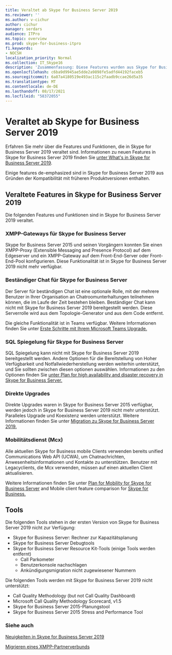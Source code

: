 ```yaml
---
title: Veraltet ab Skype for Business Server 2019
ms.reviewer: ''
ms.author: v-cichur
author: cichur
manager: serdars
audience: ITPro
ms.topic: overview
ms.prod: skype-for-business-itpro
f1.keywords:
- NOCSH
localization_priority: Normal
ms.collection: IT_Skype16
description: 'Zusammenfassung: Diese Features wurden aus Skype for Business Server 2019 entfernt.'
ms.openlocfilehash: c6ba9d9945ae5dde2a9898fe5adfd44192faceb5
ms.sourcegitcommit: 6a87a4180519e493ac115c2faadb9ccae26d5a35
ms.translationtype: MT
ms.contentlocale: de-DE
ms.lasthandoff: 08/17/2021
ms.locfileid: "58372055"
---
```

# <a name="whats-deprecated-from-skype-for-business-server-2019"></a>Veraltet ab Skype for Business Server 2019

Erfahren Sie mehr über die Features und Funktionen, die in Skype for Business Server 2019 veraltet sind. Informationen zu neuen Features in Skype for Business Server 2019 finden Sie [unter What's in Skype for Business Server 2019](whats-new.md).

Einige features de-emphasized sind in Skype for Business Server 2019 aus Gründen der Kompatibilität mit früheren Produktversionen enthalten.

## <a name="features-deprecated-in-skype-for-business-server-2019"></a>Veraltete Features in Skype for Business Server 2019 

Die folgenden Features und Funktionen sind in Skype for Business Server 2019 veraltet.

### <a name="xmpp-gateways-for-skype-for-business-server"></a>XMPP-Gateways für Skype for Business Server

Skype for Business Server 2015 und seinen Vorgängern konnten Sie einen XMPP-Proxy (Extensible Messaging and Presence Protocol) auf dem Edgeserver und ein XMPP-Gateway auf dem Front-End-Server oder Front-End-Pool konfigurieren. Diese Funktionalität ist in Skype for Business Server 2019 nicht mehr verfügbar.

### <a name="persistent-chat-for-skype-for-business-server"></a>Beständiger Chat für Skype for Business Server

Der Server für beständigen Chat ist eine optionale Rolle, mit der mehrere Benutzer in Ihrer Organisation an Chatroomunterhaltungen teilnehmen können, die im Laufe der Zeit bestehen bleiben. Beständiger Chat kann nicht mit Skype for Business Server 2019 bereitgestellt werden. Diese Serverrolle wird aus dem Topologie-Generator und aus dem Code entfernt. 

Die gleiche Funktionalität ist in Teams verfügbar. Weitere Informationen finden Sie unter [Erste Schritte mit Ihrem Microsoft Teams Upgrade.](/microsoftteams/upgrade-start-here)

### <a name="sql-mirroring-for-skype-for-business-server"></a>SQL Spiegelung für Skype for Business Server

SQL Spiegelung kann nicht mit Skype for Business Server 2019 bereitgestellt werden. Andere Optionen für die Bereitstellung von Hoher Verfügbarkeit und Notfallwiederherstellung werden weiterhin unterstützt, und Sie sollten zwischen diesen optionen auswählen. Informationen zu den Optionen finden Sie [unter Plan for high availability and disaster recovery in Skype for Business Server.](../SfbServer/plan-your-deployment/high-availability-and-disaster-recovery/high-availability-and-disaster-recovery.md)

### <a name="in-place-upgrades"></a>Direkte Upgrades 

Direkte Upgrades waren in Skype for Business Server 2015 verfügbar, werden jedoch in Skype for Business Server 2019 nicht mehr unterstützt. Paralleles Upgrade und Koexistenz werden unterstützt. Weitere Informationen finden Sie unter [Migration zu Skype for Business Server 2019.](migration/migration-to-skype-for-business-server-2019.md)

### <a name="mobility-service-mcx"></a>Mobilitätsdienst (Mcx)

Alle aktuellen Skype for Business mobile Clients verwenden bereits unified Communications Web API (UCWA), um Chatnachrichten, Anwesenheitsinformationen und Kontakte zu unterstützen. Benutzer mit Legacyclients, die Mcx verwenden, müssen auf einen aktuellen Client aktualisieren.

Weitere Informationen finden Sie unter [Plan for Mobility for Skype for Business Server](../SfbServer/plan-your-deployment/mobility.md) and Mobile client feature comparison for [Skype for Business.](../SfbServer/plan-your-deployment/clients-and-devices/mobile-feature-comparison.md)

## <a name="tools"></a>Tools

Die folgenden Tools stehen in der ersten Version von Skype for Business Server 2019 nicht zur Verfügung:

- Skype for Business Server: Rechner zur Kapazitätsplanung
- Skype for Business Server Debugtools
- Skype for Business Server Resource Kit-Tools (einige Tools werden entfernt)
    - Call Parkometer
    - Benutzerkonsole nachschlagen
    - Ankündigungsmigration nicht zugewiesener Nummern

Die folgenden Tools werden mit Skype for Business Server 2019 nicht unterstützt:

- Call Quality Methodology (but not Call Quality Dashboard)
- Microsoft Call Quality Methodology Scorecard, v1.5
- Skype for Business Server 2015-Planungstool
- Skype for Business Server 2015 Stress and Performance Tool

### <a name="see-also"></a>Siehe auch

[Neuigkeiten in Skype for Business Server 2019](whats-new.md)

[Migrieren eines XMPP-Partnerverbunds](migration/migrating-xmpp-federation.md)
